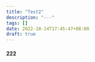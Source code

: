 ```yaml
---
title: "Test2"
description: "---"
tags: []
date: 2022-10-14T17:45:47+08:00
draft: true
---
```


#### 222
